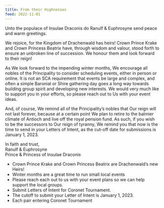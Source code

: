 ```yaml
---
title: From their Highnesses
feed: 2022-11-01
---
```


Unto the populace of Insulae Draconis do Ranulf & Euphrosyne send peace and warm
greetings.

We rejoice, for the Kingdom of Drachenwald has heirs! Crown Prince Krake and Crown
Princess Beatrix have, through wisdom and valour, stood forth to ensure an unbroken
line of succession. We honour them and look forward to their reign!

As We look forward to the impending winter months, We encourage all nobles of the
Principality to consider scheduling events, either in person or online. It is not an SCA
requirement that events be large and complex, and often a simple Baronial or Shire
gathering day goes a long way towards building group spirit and developing new interests.
We would very much like to support you in your efforts, so please reach out to Us with your
event ideas.

And, of course, We remind all of the Principality’s nobles that Our reign will not last forever,
because at a certain point We plan to retire to the balmier climate of Antioch and live off the
royal pension fund. As such, if you wish to be the successors to Our reign of tyranny, We
remind you that now is the time to send in your Letters of Intent, as the cut-off date for
submissions is January 1, 2023.

In faith and trust,  
Ranulf & Euphrosyne  
Prince & Princess of Insulae Draconis

* Crown Prince Krake and Crown Princess Beatrix are Drachenwald’s new Heirs!
* Winter months are a great time to run small local events
* Please reach each out to us with your event plans so we can help support the local groups.
* Submit Letters of Intent for Coronet Tournament.
* The cutoff to submit your Letter of Intent is January 1, 2023.
* Each pair entering Coronet Tournament